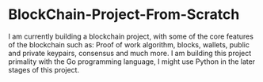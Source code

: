# BlockChain-Project-From-Scratch

I am currently building a blockchain project, with some of the core features of the blockchain such as: Proof of work algorithm, blocks, wallets, public and private keypairs, consensus and much more. I am building this project primality with the Go programming language, I might use Python in the later stages of this project. 
